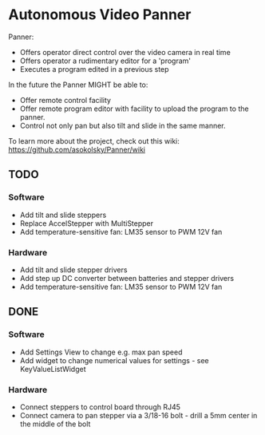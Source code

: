 # Autonomous Video Panner

Panner:
   * Offers operator direct control over the video camera in real time
   * Offers operator a rudimentary editor for a 'program'
   * Executes a program edited in a previous step

In the future the Panner MIGHT be able to:
   * Offer remote control facility
   * Offer remote program editor with facility to upload the program to the panner.
   * Control not only pan but also tilt and slide in the same manner.


To learn more about the project, check out this wiki:
https://github.com/asokolsky/Panner/wiki

## TODO

### Software
  * Add tilt and slide steppers
  * Replace AccelStepper with MultiStepper
  * Add temperature-sensitive fan: LM35 sensor to PWM 12V fan

### Hardware
  * Add tilt and slide stepper drivers
  * Add step up DC converter between batteries and stepper drivers
  * Add temperature-sensitive fan: LM35 sensor to PWM 12V fan

## DONE

### Software
  * Add Settings View to change e.g. max pan speed
  * Add widget to change numerical values for settings - see KeyValueListWidget

### Hardware
  * Connect steppers to control board through RJ45
  * Connect camera to pan stepper via a 3/18-16 bolt - drill a 5mm center in the middle of the bolt
